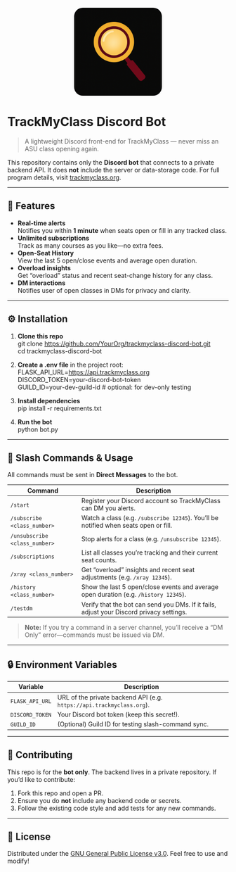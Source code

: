 <p align="center">
  <img src="logo.png" alt="TrackMyClass Logo" style="border-radius: 20px; max-width: 200px;">
</p>

# TrackMyClass Discord Bot

> A lightweight Discord front-end for TrackMyClass — never miss an ASU class opening again.

This repository contains only the **Discord bot** that connects to a private backend API. It does **not** include the server or data-storage code. For full program details, visit [trackmyclass.org](https://trackmyclass.org).

---

## 🤖 Features

- **Real-time alerts**  
  Notifies you within **1 minute** when seats open or fill in any tracked class.  
- **Unlimited subscriptions**  
  Track as many courses as you like—no extra fees.
- **Open-Seat History**  
  View the last 5 open/close events and average open duration.  
- **Overload insights**  
  Get “overload” status and recent seat-change history for any class.  
- **DM interactions**  
  Notifies user of open classes in DMs for privacy and clarity.

---

## ⚙️ Installation

1. **Clone this repo**  
   git clone https://github.com/YourOrg/trackmyclass-discord-bot.git  
   cd trackmyclass-discord-bot

2. **Create a .env file** in the project root:  
   FLASK_API_URL=https://api.trackmyclass.org  
   DISCORD_TOKEN=your-discord-bot-token  
   GUILD_ID=your-dev-guild-id   # optional: for dev-only testing

3. **Install dependencies**  
   pip install -r requirements.txt

4. **Run the bot**  
   python bot.py

---

## 💬 Slash Commands & Usage

All commands must be sent in **Direct Messages** to the bot.

| Command                   | Description                                                                                     |
|---------------------------|-------------------------------------------------------------------------------------------------|
| `/start`                  | Register your Discord account so TrackMyClass can DM you alerts.                                 |
| `/subscribe <class_number>` | Watch a class (e.g. `/subscribe 12345`). You’ll be notified when seats open or fill.          |
| `/unsubscribe <class_number>` | Stop alerts for a class (e.g. `/unsubscribe 12345`).                                        |
| `/subscriptions`          | List all classes you’re tracking and their current seat counts.                                  |
| `/xray <class_number>`    | Get “overload” insights and recent seat adjustments (e.g. `/xray 12345`).                       |
| `/history <class_number>` | Show the last 5 open/close events and average open duration (e.g. `/history 12345`).            |
| `/testdm`                 | Verify that the bot can send you DMs. If it fails, adjust your Discord privacy settings.        |

> **Note:** If you try a command in a server channel, you’ll receive a “DM Only” error—commands must be issued via DM.

---

## 🔒 Environment Variables

| Variable         | Description                                                                                      |
|------------------|--------------------------------------------------------------------------------------------------|
| `FLASK_API_URL`  | URL of the private backend API (e.g. `https://api.trackmyclass.org`).                             |
| `DISCORD_TOKEN`  | Your Discord bot token (keep this secret!).                                                     |
| `GUILD_ID`       | (Optional) Guild ID for testing slash-command sync.                                              |

---

## 🤝 Contributing

This repo is for the **bot only**. The backend lives in a private repository. If you’d like to contribute:

1. Fork this repo and open a PR.  
2. Ensure you do **not** include any backend code or secrets.  
3. Follow the existing code style and add tests for any new commands.

---

## 📄 License

Distributed under the [GNU General Public License v3.0](LICENSE). Feel free to use and modify!
